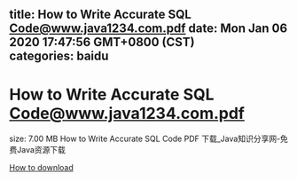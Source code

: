 
title: How to Write Accurate SQL Code@www.java1234.com.pdf
date: Mon Jan 06 2020 17:47:56 GMT+0800 (CST)    
categories: baidu
---

# How to Write Accurate SQL Code@www.java1234.com.pdf
size: 7.00 MB
 How to Write Accurate SQL Code PDF 下载_Java知识分享网-免费Java资源下载
 

[How to download](https://bpcam.bemobtrk.com/go/2ceec3aa-1ca2-46d6-b9ff-aaa5c184517c?jno=1165)